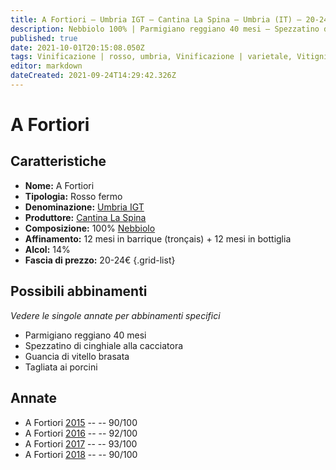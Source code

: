```yaml
---
title: A Fortiori – Umbria IGT – Cantina La Spina – Umbria (IT) – 20-24€ – 4★-5★
description: Nebbiolo 100% | Parmigiano reggiano 40 mesi – Spezzatino di cinghiale alla cacciatora – Guancia di vitello brasata – Tagliata ai porcini
published: true
date: 2021-10-01T20:15:08.050Z
tags: Vinificazione | rosso, umbria, Vinificazione | varietale, Vitigni | Nebbiolo, Valutazioni | 5 stelle, Alimento | vitello, Alimento-dettagli | guancia, Cottura | brasato, parmigiano reggiano 40 mesi, spezzatino di cinghiale alla cacciatora, Prezzi | 20-24€, Tagliata ai porcini
editor: markdown
dateCreated: 2021-09-24T14:29:42.326Z
---
```


 # A Fortiori

## Caratteristiche
- **Nome:** A Fortiori
- **Tipologia:** Rosso fermo
- **Denominazione:** [Umbria IGT](/denominazioni/Italia/Umbria/IGT/Umbria)
- **Produttore:** [Cantina La Spina](/produttori/Italia/Piemonte/Cantina-La-Spina)
- **Composizione:** 100% [Nebbiolo](/vitigni/Italia/bacca-nera/nebbiolo)
- **Affinamento:** 12 mesi in barrique (tronçais) + 12 mesi in bottiglia
- **Alcol:** 14%
- **Fascia di prezzo:** 20-24€
{.grid-list}



## Possibili abbinamenti
*Vedere le singole annate per abbinamenti specifici*

- Parmigiano reggiano 40 mesi
- Spezzatino di cinghiale alla cacciatora
- Guancia di vitello brasata
- Tagliata ai porcini

## Annate

- A Fortiori [2015](vini/Italia/Piemonte/Cantina-La-Spina/A-Fortiori/2015) -- <span class="star-4"></span> -- 90/100
- A Fortiori [2016](vini/Italia/Piemonte/Cantina-La-Spina/A-Fortiori/2016) -- <span class="star-5"></span> -- 92/100
- A Fortiori [2017](vini/Italia/Piemonte/Cantina-La-Spina/A-Fortiori/2017) -- <span class="star-5"></span> -- 93/100
- A Fortiori [2018](vini/Italia/Piemonte/Cantina-La-Spina/A-Fortiori/2018) -- <span class="star-4"></span> -- 90/100